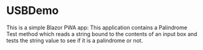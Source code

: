 # USBDemo
This is a simple Blazor PWA app:
This application contains a Palindrome Test method
which reads a string bound to the contents of an
input box and tests the string value to see if it is
a palindrome or not.
